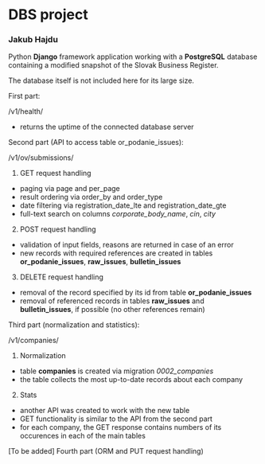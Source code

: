 # DBS project 

### Jakub Hajdu

Python **Django** framework application working with a **PostgreSQL** database containing a modified snapshot of the Slovak Business Register.

The database itself is not included here for its large size. 



First part: 

/v1/health/ 

* returns the uptime of the connected database server



Second part (API to access table or_podanie_issues): 

/v1/ov/submissions/

1. GET request handling

- paging via page and per_page
- result ordering via order_by and order_type
- date filtering via registration_date_lte and registration_date_gte
- full-text search on columns *corporate_body_name*, *cin*, *city*

2. POST request handling

- validation of input fields, reasons are returned in case of an error
-  new records with required references are created in tables **or_podanie_issues**, **raw_issues**, **bulletin_issues**

3. DELETE request handling

- removal of the record specified by its id from table **or_podanie_issues**
- removal of referenced records in tables **raw_issues** and **bulletin_issues**, if possible (no other references remain)



Third part (normalization and statistics):

/v1/companies/

1. Normalization

* table **companies** is created via migration *0002_companies*
* the table collects the most up-to-date records about each company

2. Stats

* another API was created to work with the new table
* GET functionality is similar to the API from the second part
* for each company, the GET response contains numbers of its occurences in each of the main tables



[To be added] Fourth part (ORM and PUT request handling)